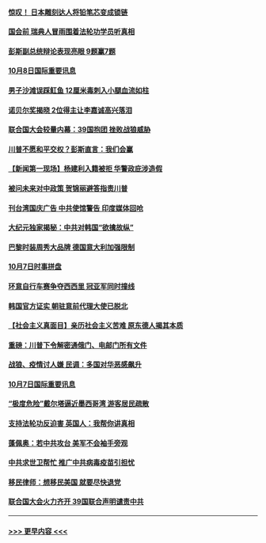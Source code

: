 #### [惊叹！ 日本雕刻达人将铅笔芯变成锁链](../pages/prog202/a102958649.md?t=10081902) 
#### [国会前 瑞典人冒雨围着法轮功学员听真相](../pages/prog202/a102958701.md?t=10081902) 
#### [彭斯副总统辩论表现亮眼 9题赢7题](../pages/prog202/a102958653.md?t=10081902) 
#### [10月8日国际重要讯息](../pages/prog202/a102958654.md?t=10081902) 
#### [男子沙滩误踩𫚉鱼 12厘米毒刺入小腿血流如柱](../pages/prog202/a102958588.md?t=10081902) 
#### [诺贝尔奖揭晓 2位得主让李嘉诚高兴落泪](../pages/prog202/a102958577.md?t=10081902) 
#### [联合国大会较量内幕：39国抱团 挫败战狼威胁](../pages/prog202/a102958524.md?t=10081902) 
#### [川普不愿和平交权？彭斯直言：我们会赢](../pages/prog202/a102958511.md?t=10081902) 
#### [【新闻第一现场】杨建利入籍被拒 华警政庇涉造假](../pages/prog202/a102958534.md?t=10081902) 
#### [被问未来对中政策 贺锦丽避答指责川普](../pages/prog202/a102958431.md?t=10081902) 
#### [刊台湾国庆广告 中共使馆警告 印度媒体回呛](../pages/prog202/a102958433.md?t=10081902) 
#### [大纪元独家揭秘：中共对韩国“欲擒故纵”](../pages/prog202/a102958367.md?t=10081902) 
#### [巴黎时装周秀大品牌 德国意大利加强限制](../pages/prog202/a102958070.md?t=10081902) 
#### [10月7日时事拼盘](../pages/prog202/a102958222.md?t=10081902) 
#### [环意自行车赛争夺西西里 冠亚军同时撞线](../pages/prog202/a102958202.md?t=10081902) 
#### [韩国官方证实 朝驻意前代理大使已脱北](../pages/prog202/a102958110.md?t=10081902) 
#### [【社会主义真面目】亲历社会主义苦难 原东德人揭其本质](../pages/prog202/a102958060.md?t=10081902) 
#### [重磅：川普下令解密通俄门、电邮门所有文件](../pages/prog202/a102957890.md?t=10081902) 
#### [战狼、疫情讨人嫌 民调：多国对华恶感飙升](../pages/prog202/a102957846.md?t=10081902) 
#### [10月7日国际重要讯息](../pages/prog202/a102957855.md?t=10081902) 
#### [“极度危险”戴尔塔逼近墨西哥湾 游客居民疏散](../pages/prog202/a102957836.md?t=10081902) 
#### [支持法轮功反迫害 英国人：我帮你讲真相](../pages/prog202/a102957812.md?t=10081902) 
#### [蓬佩奥：若中共攻台 美军不会袖手旁观](../pages/prog202/a102957815.md?t=10081902) 
#### [中共求世卫帮忙 推广中共病毒疫苗引担忧](../pages/prog202/a102957784.md?t=10081902) 
#### [移民律师：想移民美国 就要尽快退党](../pages/prog202/a102957763.md?t=10081902) 
#### [联合国大会火力齐开 39国联合声明谴责中共](../pages/prog202/a102957753.md?t=10081902) 

----
#### [ >>> 更早内容 <<< ](../indexes/prog202-earlier.md)
